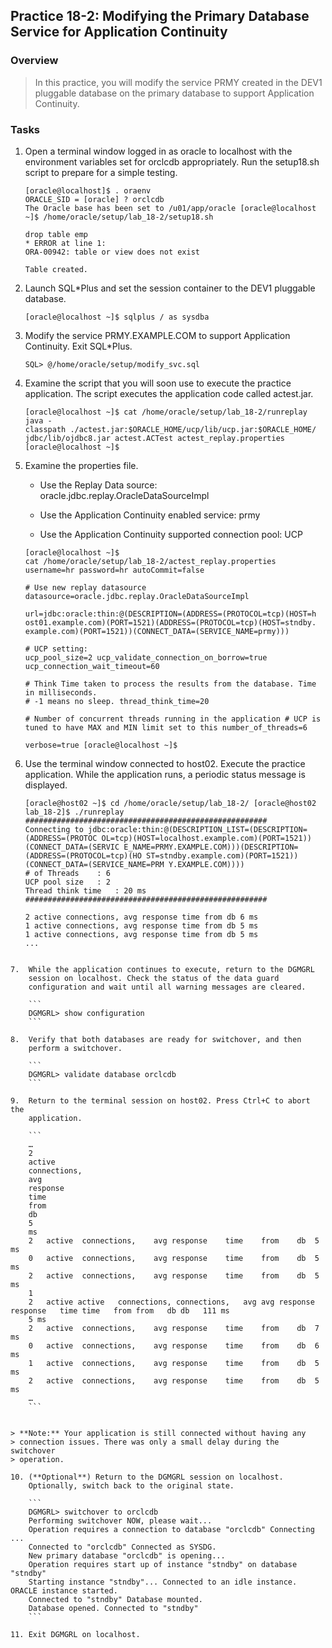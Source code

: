 
Practice 18-2: Modifying the Primary Database Service for Application Continuity
--------------------------------------------------------------------------------

### Overview

> In this practice, you will modify the service PRMY created in the DEV1
> pluggable database on the primary database to support Application
> Continuity.

### Tasks

1.  Open a terminal window logged in as oracle to localhost with the
    environment variables set for orclcdb appropriately. Run the
    setup18.sh script to prepare for a simple testing.

    ```
    [oracle@localhost]$ . oraenv
    ORACLE_SID = [oracle] ? orclcdb
    The Oracle base has been set to /u01/app/oracle [oracle@localhost ~]$ /home/oracle/setup/lab_18-2/setup18.sh

    drop table emp
    * ERROR at line 1:
    ORA-00942: table or view does not exist

    Table created. 
    ```

2.  Launch SQL\*Plus and set the session container to the DEV1 pluggable
    database.

    ```
    [oracle@localhost ~]$ sqlplus / as sysdba
    ```

3.  Modify the service PRMY.EXAMPLE.COM to support Application
    Continuity. Exit SQL\*Plus.

    ```
    SQL> @/home/oracle/setup/modify_svc.sql
    ```

4.  Examine the script that you will soon use to execute the practice
    application. The script executes the application code called
    actest.jar.

    ```
    [oracle@localhost ~]$ cat /home/oracle/setup/lab_18-2/runreplay
    java -
    classpath ./actest.jar:$ORACLE_HOME/ucp/lib/ucp.jar:$ORACLE_HOME/ jdbc/lib/ojdbc8.jar actest.ACTest actest_replay.properties
    [oracle@localhost ~]$
    ```

5.  Examine the properties file.

    -   Use the Replay Data source:
        oracle.jdbc.replay.OracleDataSourceImpl

    -   Use the Application Continuity enabled service: prmy

    -   Use the Application Continuity supported connection pool: UCP

    ```
    [oracle@localhost ~]$
    cat /home/oracle/setup/lab_18-2/actest_replay.properties
    username=hr password=hr autoCommit=false

    # Use new replay datasource datasource=oracle.jdbc.replay.OracleDataSourceImpl

    url=jdbc:oracle:thin:@(DESCRIPTION=(ADDRESS=(PROTOCOL=tcp)(HOST=h ost01.example.com)(PORT=1521)(ADDRESS=(PROTOCOL=tcp)(HOST=stndby. example.com)(PORT=1521))(CONNECT_DATA=(SERVICE_NAME=prmy)))

    # UCP setting:
    ucp_pool_size=2 ucp_validate_connection_on_borrow=true ucp_connection_wait_timeout=60

    # Think Time taken to process the results from the database. Time in milliseconds.
    # -1 means no sleep. thread_think_time=20

    # Number of concurrent threads running in the application # UCP is tuned to have MAX and MIN limit set to this number_of_threads=6

    verbose=true [oracle@localhost ~]$
    ```

6.  Use the terminal window connected to host02. Execute the practice
    application. While the application runs, a periodic status message
    is displayed.

    ```
    [oracle@host02 ~]$ cd /home/oracle/setup/lab_18-2/ [oracle@host02 lab_18-2]$ ./runreplay ######################################################
    Connecting to jdbc:oracle:thin:@(DESCRIPTION_LIST=(DESCRIPTION=(ADDRESS=(PROTOC OL=tcp)(HOST=localhost.example.com)(PORT=1521))(CONNECT_DATA=(SERVIC E_NAME=PRMY.EXAMPLE.COM)))(DESCRIPTION=(ADDRESS=(PROTOCOL=tcp)(HO ST=stndby.example.com)(PORT=1521))(CONNECT_DATA=(SERVICE_NAME=PRM Y.EXAMPLE.COM))))
    # of Threads	: 6
    UCP pool size	: 2
    Thread think time	: 20 ms ######################################################

    2 active connections, avg response time from db 6 ms
    1 active connections, avg response time from db 5 ms
    1 active connections, avg response time from db 5 ms
    ...
```

7.  While the application continues to execute, return to the DGMGRL
    session on localhost. Check the status of the data guard
    configuration and wait until all warning messages are cleared.

    ```
    DGMGRL> show configuration
    ```

8.  Verify that both databases are ready for switchover, and then
    perform a switchover.

    ```
    DGMGRL> validate database orclcdb
    ```

9.  Return to the terminal session on host02. Press Ctrl+C to abort the
    application.

    ```
    …
    2	
    active	
    connections,	
    avg	
    response	
    time	
    from	
    db	
    5	
    ms
    2	active	connections,	avg	response	time	from	db	5	ms
    0	active	connections,	avg	response	time	from	db	5	ms
    2	active	connections,	avg	response	time	from	db	5	ms
    1
    2	active active	connections, connections,	avg avg	response response	time time	from from	db db	111 ms
    5 ms
    2	active	connections,	avg	response	time	from	db	7	ms
    0	active	connections,	avg	response	time	from	db	6	ms
    1	active	connections,	avg	response	time	from	db	5	ms
    2	active	connections,	avg	response	time	from	db	5	ms
    …									
    ```


> **Note:** Your application is still connected without having any
> connection issues. There was only a small delay during the switchover
> operation.

10. (**Optional**) Return to the DGMGRL session on localhost.
    Optionally, switch back to the original state.

    ```
    DGMGRL> switchover to orclcdb
    Performing switchover NOW, please wait...
    Operation requires a connection to database "orclcdb" Connecting ...
    Connected to "orclcdb" Connected as SYSDG.
    New primary database "orclcdb" is opening...
    Operation requires start up of instance "stndby" on database "stndby"
    Starting instance "stndby"... Connected to an idle instance. ORACLE instance started.
    Connected to "stndby" Database mounted.
    Database opened. Connected to "stndby" 
    ```

11. Exit DGMGRL on localhost.
